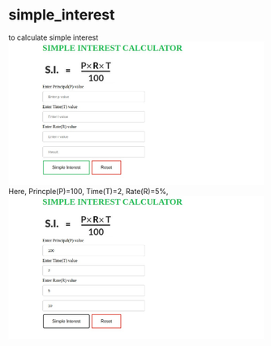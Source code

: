 # simple_interest
to calculate simple interest
![](Simple_Interest_Calculator.jpg)
Here, Princple(P)=100,
Time(T)=2,
Rate(R)=5%,
![](simple_interest_2.jpg)
